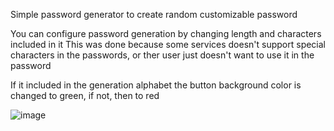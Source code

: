 Simple password generator to create random customizable password

You can configure password generation by changing length and characters included in it
This was done because some services doesn't support special characters in the passwords, or ther user just doesn't want to use it in the password

If it included in the generation alphabet the button background color is changed to green, if not, then to red

![image](https://github.com/DevilishSasuke/PasswordGenerator-CS/assets/108042884/6aaff161-650a-4e3a-ac50-0b99f217f789)
